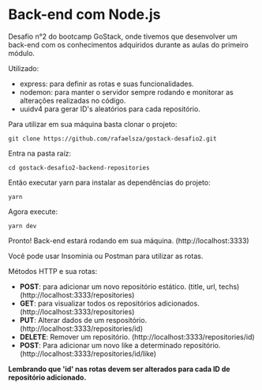 # Back-end com Node.js

Desafio n°2 do bootcamp GoStack, onde tivemos que desenvolver um back-end com os conhecimentos adquiridos durante as aulas do primeiro módulo.

Utilizado:
- express: para definir as rotas e suas funcionalidades.
- nodemon: para manter o servidor sempre rodando e monitorar as alterações realizadas no código.
- uuidv4 para gerar ID's aleatórios para cada repositório.

Para utilizar em sua máquina basta clonar o projeto:
```
git clone https://github.com/rafaelsza/gostack-desafio2.git
```

Entra na pasta raíz:
```
cd gostack-desafio2-backend-repositories
```

Então executar yarn para instalar as dependências do projeto:
```
yarn
```

Agora execute:
```
yarn dev
```

Pronto! Back-end estará rodando em sua máquina. (http://localhost:3333)

Você pode usar Insominia ou Postman para utilizar as rotas.

Métodos HTTP e sua rotas:
- <b>POST</b>: para adicionar um novo repositório estático. (title, url, techs) (http://localhost:3333/repositories)
- <b>GET</b>: para visualizar todos os repositórios adicionados. (http://localhost:3333/repositories)
- <b>PUT</b>: Alterar dados de um respositório. (http://localhost:3333/repositories/id)
- <b>DELETE</b>: Remover um repositório. (http://localhost:3333/repositories/id)
- <b>POST</b>: Para adicionar um novo like a determinado repositório. (http://localhost:3333/repositories/id/like)

<b>Lembrando que 'id' nas rotas devem ser alterados para cada ID de repositório adicionado.</b>
